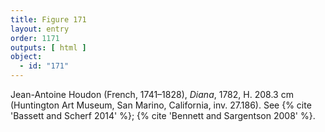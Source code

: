```yaml
---
title: Figure 171
layout: entry
order: 1171
outputs: [ html ]
object:
  - id: "171"
---
```


Jean-Antoine Houdon (French, 1741–1828), *Diana*, 1782, H. 208.3 cm (Huntington Art Museum, San Marino, California, inv. 27.186). See {% cite 'Bassett and Scherf 2014' %}; {% cite 'Bennett and Sargentson 2008' %}.
